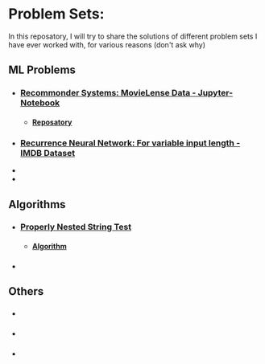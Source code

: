 # Problem Sets:
In this reposatory, I will try to share the solutions of different problem sets I have ever worked with, for various reasons (don't ask why)

## ML Problems
* ### [Recommonder Systems: MovieLense Data - Jupyter-Notebook](https://nbviewer.jupyter.org/github/nikeshbajaj/ProblemSets/blob/master/MovieLense/MovieLense-LatestSmallData.ipynb)
  * #### [Reposatory](https://github.com/Nikeshbajaj/ProblemSets/tree/master/MovieLense)
* ### [Recurrence Neural Network: For variable input length - IMDB Dataset](https://nbviewer.jupyter.org/github/nikeshbajaj/DeepLearning_TensorflowKeras/blob/master/RNN_Variable_Input_Length.ipynb)
*
*


## Algorithms
* ### [Properly Nested String Test](https://nbviewer.jupyter.org/github/nikeshbajaj/ProblemSets/blob/master/PNST-Algorithm/Solution_to_PNS.ipynb)
  * #### [Algorithm](https://github.com/Nikeshbajaj/ProblemSets/blob/master/PNST-Algorithm/PNST_Algorithm.py)
 
* ### 

## Others
* ### 
* ### 
* ### 
